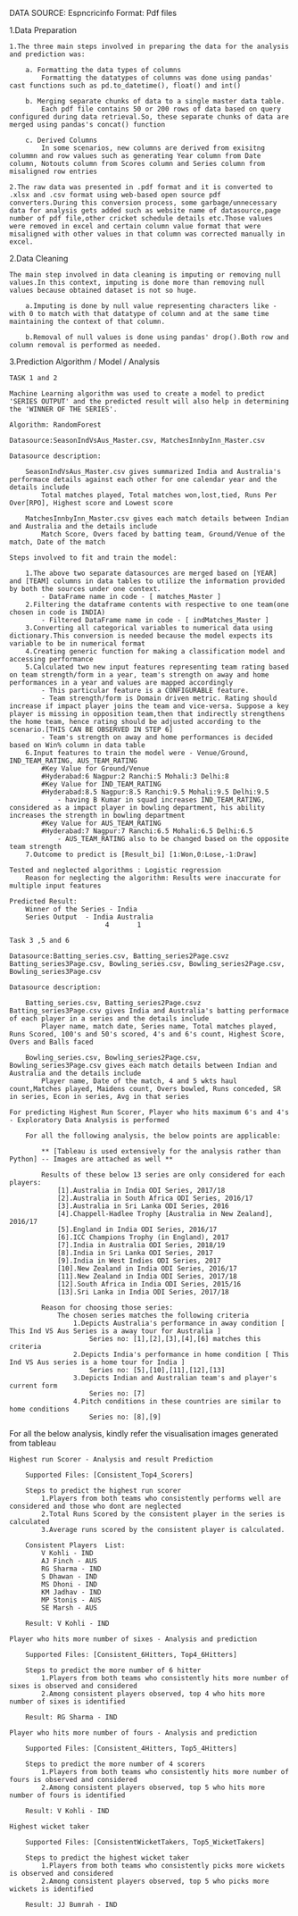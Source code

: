 DATA SOURCE: Espncricinfo
	Format: Pdf files

1.Data Preparation
	
	1.The three main steps involved in preparing the data for the analysis and prediction was:
		
		a. Formatting the data types of columns
			Formatting the datatypes of columns was done using pandas' cast functions such as pd.to_datetime(), float() and int()
			
		b. Merging separate chunks of data to a single master data table.
			Each pdf file contains 50 or 200 rows of data based on query configured during data retrieval.So, these separate chunks of data are merged using pandas's concat() function
			
		c. Derived Columns
			In some scenarios, new columns are derived from exisitng colummn and row values such as generating Year column from Date column, Notouts column from Scores column and Series column from misaligned row entries
			
	2.The raw data was presented in .pdf format and it is converted to .xlsx and .csv format using web-based open source pdf converters.During this conversion process, some garbage/unnecessary data for analysis gets added such as website name of datasource,page number of pdf file,other cricket schedule details etc.Those values were removed in excel and certain column value format that were misaligned with other values in that column was corrected manually in excel.
		
2.Data Cleaning

	The main step involved in data cleaning is imputing or removing null values.In this context, imputing is done more than removing null values because obtained dataset is not so huge.
		
		a.Imputing is done by null value representing characters like - with 0 to match with that datatype of column and at the same time maintaining the context of that column.
		
		b.Removal of null values is done using pandas' drop().Both row and column removal is performed as needed.
		
3.Prediction Algorithm / Model / Analysis
	
	TASK 1 and 2
	
	Machine Learning algorithm was used to create a model to predict 'SERIES OUTPUT' and the predicted result will also help in determining the 'WINNER OF THE SERIES'.
	
	Algorithm: RandomForest
	
	Datasource:SeasonIndVsAus_Master.csv, MatchesInnbyInn_Master.csv
	
	Datasource description: 
		
		SeasonIndVsAus_Master.csv gives summarized India and Australia's performace details against each other for one calendar year and the details include
			Total matches played, Total matches won,lost,tied, Runs Per Over[RPO], Highest score and Lowest score
		
		MatchesInnbyInn_Master.csv gives each match details between Indian and Australia and the details include
			Match Score, Overs faced by batting team, Ground/Venue of the match, Date of the match
	
	Steps involved to fit and train the model:
	
		1.The above two separate datasources are merged based on [YEAR] and [TEAM] columns in data tables to utilize the information provided by both the sources under one context.
			- DataFrame name in code - [ matches_Master ]
		2.Filtering the dataframe contents with respective to one team(one chosen in code is INDIA)
			- Filtered DataFrame name in code - [ indMatches_Master ]
		3.Converting all categorical variables to numerical data using dictionary.This conversion is needed because the model expects its variable to be in numerical format
		4.Creating generic function for making a classification model and accessing performance
		5.Calculated two new input features representing team rating based on team strength/form in a year, team's strength on away and home performances in a year and values are mapped accordingly
			- This particular feature is a CONFIGURABLE feature.
			- Team strength/form is Domain driven metric. Rating should increase if impact player joins the team and vice-versa. Suppose a key player is missing in opposition team,then that indirectly strengthens the home team, hence rating should be adjusted according to the scenario.[THIS CAN BE OBSERVED IN STEP 6]
			- Team's strength on away and home performances is decided based on Win% column in data table
		6.Input features to train the model were - Venue/Ground, IND_TEAM_RATING, AUS_TEAM_RATING
			#Key Value for Ground/Venue
			#Hyderabad:6 Nagpur:2 Ranchi:5 Mohali:3 Delhi:8	
			#Key Value for IND_TEAM_RATING
			#Hyderabad:8.5 Nagpur:8.5 Ranchi:9.5 Mohali:9.5 Delhi:9.5
				- having B Kumar in squad increases IND_TEAM_RATING, considered as a impact player in bowling department, his ability increases the strength in bowling department
			#Key Value for AUS_TEAM_RATING
			#Hyderabad:7 Nagpur:7 Ranchi:6.5 Mohali:6.5 Delhi:6.5
				- AUS_TEAM_RATING also to be changed based on the opposite team strength
		7.Outcome to predict is [Result_bi] [1:Won,0:Lose,-1:Draw]
		
	Tested and neglected algorithms : Logistic regression
		Reason for neglecting the algorithm: Results were inaccurate for multiple input features 
		
	Predicted Result:
		Winner of the Series - India
		Series Output  - India Australia
							4		1

	Task 3 ,5 and 6
	
	Datasource:Batting_series.csv, Batting_series2Page.csvz Batting_series3Page.csv, Bowling_series.csv, Bowling_series2Page.csv, Bowling_series3Page.csv
	
	Datasource description: 
		
		Batting_series.csv, Batting_series2Page.csvz Batting_series3Page.csv gives India and Australia's batting performace of each player in a series and the details include
			Player name, match date, Series name, Total matches played, Runs Scored, 100's and 50's scored, 4's and 6's count, Highest Score, Overs and Balls faced
		
		Bowling_series.csv, Bowling_series2Page.csv, Bowling_series3Page.csv gives each match details between Indian and Australia and the details include
			Player name, Date of the match, 4 and 5 wkts haul count,Matches played, Maidens count, Overs bowled, Runs conceded, SR in series, Econ in series, Avg in that series

	For predicting Highest Run Scorer, Player who hits maximum 6's and 4's - Exploratory Data Analysis is performed
		
		For all the following analysis, the below points are applicable:
			
			** [Tableau is used extensively for the analysis rather than Python] -- Images are attached as well **
			
			Results of these below 13 series are only considered for each players:
				[1].Australia in India ODI Series, 2017/18
				[2].Australia in South Africa ODI Series, 2016/17
				[3].Australia in Sri Lanka ODI Series, 2016
				[4].Chappell-Hadlee Trophy [Australia in New Zealand], 2016/17
				[5].England in India ODI Series, 2016/17
				[6].ICC Champions Trophy (in England), 2017
				[7].India in Australia ODI Series, 2018/19
				[8].India in Sri Lanka ODI Series, 2017
				[9].India in West Indies ODI Series, 2017
				[10].New Zealand in India ODI Series, 2016/17
				[11].New Zealand in India ODI Series, 2017/18
				[12].South Africa in India ODI Series, 2015/16
				[13].Sri Lanka in India ODI Series, 2017/18
				
			Reason for choosing those series:
				The chosen series matches the following criteria
					1.Depicts Australia's performance in away condition [ This Ind VS Aus Series is a away tour for Australia ]
						Series no: [1],[2],[3],[4],[6] matches this criteria
					2.Depicts India's performance in home condition [ This Ind VS Aus series is a home tour for India ]
						Series no: [5],[10],[11],[12],[13]
					3.Depicts Indian and Australian team's and player's current form
						Series no: [7]
					4.Pitch conditions in these countries are similar to home conditions
						Series no: [8],[9]
						
For all the below analysis, kindly refer the visualisation images generated from tableau
			
	Highest run Scorer - Analysis and result Prediction	
		
		Supported Files: [Consistent_Top4_Scorers]
		
		Steps to predict the highest run scorer
			1.Players from both teams who consistently performs well are considered and those who dont are neglected
			2.Total Runs Scored by the consistent player in the series is calculated
			3.Average runs scored by the consistent player is calculated.
			
		Consistent Players  List:
			V Kohli - IND
		    AJ Finch - AUS
            RG Sharma - IND
            S Dhawan - IND
            MS Dhoni - IND
            KM Jadhav - IND
            MP Stonis - AUS
            SE Marsh - AUS
			
		Result: V Kohli - IND
		
	Player who hits more number of sixes - Analysis and prediction
	
		Supported Files: [Consistent_6Hitters, Top4_6Hitters]
		
		Steps to predict the more number of 6 hitter
			1.Players from both teams who consistently hits more number of sixes is observed and considered
			2.Among consistent players observed, top 4 who hits more number of sixes is identified
			
		Result: RG Sharma - IND	
		
	Player who hits more number of fours - Analysis and prediction
	
		Supported Files: [Consistent_4Hitters, Top5_4Hitters]	
		
		Steps to predict the more number of 4 scorers
			1.Players from both teams who consistently hits more number of fours is observed and considered
			2.Among consistent players observed, top 5 who hits more number of fours is identified
			
		Result: V Kohli - IND	
		
	Highest wicket taker
	
		Supported Files: [ConsistentWicketTakers, Top5_WicketTakers]
		
		Steps to predict the highest wicket taker
			1.Players from both teams who consistently picks more wickets is observed and considered
			2.Among consistent players observed, top 5 who picks more wickets is identified
			
		Result: JJ Bumrah - IND	
	
			
			
			